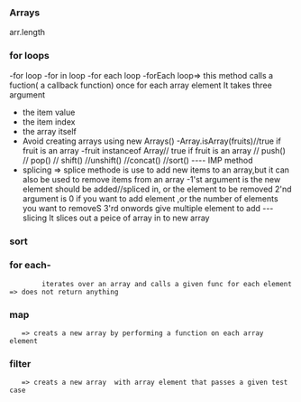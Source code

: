 ### Arrays 
arr.length
### for loops
-for loop
-for in loop
-for each loop
-forEach loop=> this method calls a fuction( a callback function) once for each array element
It takes three argument
- the item value
- the item index
- the array itself
- Avoid creating arrays using new Arrays()
-Array.isArray(fruits)//true if fruit is an array
-fruit instanceof Array// true if fruit is an array
// push()
// pop()
// shift()
//unshift()
//concat()
//sort()
---- IMP method
- splicing => splice methode is use to add new  items to an array,but it can also be used to remove items from an array
-1'st argument is the new element should be added//spliced in, or the element to be removed
 2'nd argument is 0 if you want to add element ,or the number of elements you want to removeS
 3'rd onwords give multiple element to add
---slicing
It slices out a peice of array in to new array
### sort
### for each-
            iterates over an array and calls a given func for each element => does not return anything 
### map
       => creats a new array by performing a function on each array element
### filter
       => creats a new array  with array element that passes a given test case
